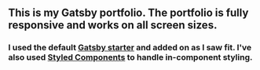## This is my Gatsby portfolio. The portfolio is fully responsive and works on all screen sizes.

### I used the default [Gatsby starter](https://github.com/gatsbyjs/gatsby-starter-default) and added on as I saw fit. I've also used [Styled Components]((https://github.com/gatsbyjs/gatsby-starter-default)) to handle in-component styling.